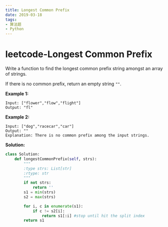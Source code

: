 ```yaml
---
title: Longest Common Prefix
date: 2019-03-18
tags: 
- 算法题
- Python
---
```


# leetcode-Longest Common Prefix

Write a function to find the longest common prefix string amongst an array of strings.

If there is no common prefix, return an empty string `""`.

**Example 1:**

```
Input: ["flower","flow","flight"]
Output: "fl"
```

**Example 2:**

```
Input: ["dog","racecar","car"]
Output: ""
Explanation: There is no common prefix among the input strings.
```

**Solution:**

```python
class Solution:
    def longestCommonPrefix(self, strs):
        """
        :type strs: List[str]
        :rtype: str
        """
        if not strs: 
            return ''
        s1 = min(strs)
        s2 = max(strs)

        for i, c in enumerate(s1):
            if c != s2[i]:
                return s1[:i] #stop until hit the split index
        return s1
        
```

